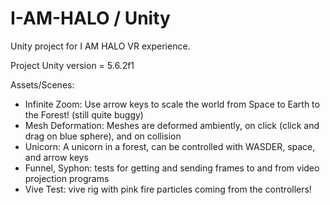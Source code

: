 # I-AM-HALO / Unity

Unity project for I AM HALO VR experience. 

Project Unity version = 5.6.2f1

Assets/Scenes:
- Infinite Zoom: Use arrow keys to scale the world from Space to Earth to the Forest! (still quite buggy)
- Mesh Deformation: Meshes are deformed ambiently, on click (click and drag on blue sphere), and on collision
- Unicorn: A unicorn in a forest, can be controlled with WASDER, space, and arrow keys
- Funnel, Syphon: tests for getting and sending frames to and from video projection programs
- Vive Test: vive rig with pink fire particles coming from the controllers!
